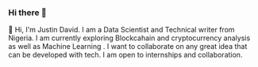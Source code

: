 ### Hi there 👋
👋 Hi, I'm Justin David. I am a Data Scientist and Technical writer from Nigeria. I am currently exploring Blockcahain and cryptocurrency analysis as well as Machine Learning .
I want to collaborate on any great idea that can be developed with tech. I am open to internships and collaboration.

<!--
Here are some ideas to get you started:

- 🔭 I’m currently working on ...
- 🌱 I’m currently learning ...
- 👯 I’m looking to collaborate on ...
- 🤔 I’m looking for help with ...
- 💬 Ask me about ...
- 📫 How to reach me: ...
- 😄 Pronouns: ...
- ⚡ Fun fact: ...
-->
